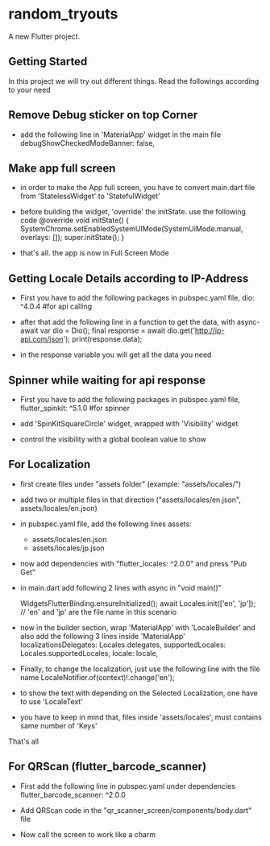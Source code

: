 # random_tryouts

A new Flutter project.

## Getting Started

In this project we will try out different things. Read the followings according to your need

## Remove Debug sticker on top Corner
- add the following line in 'MaterialApp' widget in the main file
        debugShowCheckedModeBanner: false,
  
## Make app full screen
- in order to make the App full screen, you have to convert main.dart file from 'StatelessWidget' to 'StatefulWidget'

- before building the widget, 'override' the initState. use the following code
  @override
  void initState() {
  SystemChrome.setEnabledSystemUIMode(SystemUiMode.manual, overlays: []);
  super.initState();
  }
  
- that's all. the app is now in Full Screen Mode

## Getting Locale Details according to IP-Address
- First you have to add the following packages in pubspec.yaml file,
  dio: ^4.0.4   #for api calling
  
- after that add the following line in a function to get the data, with async-await
  var dio = Dio();
  final response = await dio.get('http://ip-api.com/json');
  print(response.data);
  
- in the response variable you will get all the data you need

## Spinner while waiting for api response
- First you have to add the following packages in pubspec.yaml file,
  flutter_spinkit: ^5.1.0   #for spinner
  
- add 'SpinKitSquareCircle' widget, wrapped with 'Visibility' widget

- control the visibility with a global boolean value to show


## For Localization
- first create files under "assets folder"  (example: "assets/locales/")
- add two or multiple files in that direction   ("assets/locales/en.json", assets/locales/en.json)
- in pubspec.yaml file, add the following lines
  assets:
    - assets/locales/en.json
    - assets/locales/jp.json

- now add dependencies with "flutter_locales: ^2.0.0" and press "Pub Get"
- in main.dart add following 2 lines with async in "void main()"

  WidgetsFlutterBinding.ensureInitialized();
  await Locales.init(['en', 'jp']);     // 'en' and 'jp' are the file name in this scenario
  
- now in the builder section, wrap 'MaterialApp' with 'LocaleBuilder' and also add the following 3 lines inside 'MaterialApp'
  localizationsDelegates: Locales.delegates,
  supportedLocales: Locales.supportedLocales,
  locale: locale,
  
- Finally, to change the localization, just use the following line with the file name
  LocaleNotifier.of(context)!.change('en');
  
- to show the text with depending on the Selected Localization, one have to use 'LocaleText'

- you have to keep in mind that, files inside 'assets/locales', must contains same number of 'Keys'

That's all



## For QRScan (flutter_barcode_scanner)
- First add the following line in pubspec.yaml under dependencies
  flutter_barcode_scanner: ^2.0.0
  
- Add QRScan code in the "qr_scanner_screen/components/body.dart" file

- Now call the screen to work like a charm